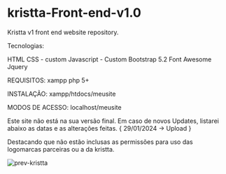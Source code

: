# kristta-Front-end-v1.0
Kristta v1 front end website repository.

Tecnologias:

HTML
CSS - custom
Javascript - Custom
Bootstrap 5.2
Font Awesome
Jquery

REQUISITOS:
xampp
php 5+

INSTALAÇÃO:
xampp/htdocs/meusite

MODOS DE ACESSO:
localhost/meusite

Este site não está na sua versão final. Em caso de novos Updates, listarei abaixo as datas e as alterações feitas.
{
  29/01/2024 -> Upload
}

Destacando que não estão inclusas as permissões para uso das logomarcas parceiras ou a da kristta.

![prev-kristta](https://github.com/RodrigoChantel/kristta-Front-end-v1.0/assets/87919246/34ec04e8-54a6-4ce6-83fa-fef7e4c0913d)

